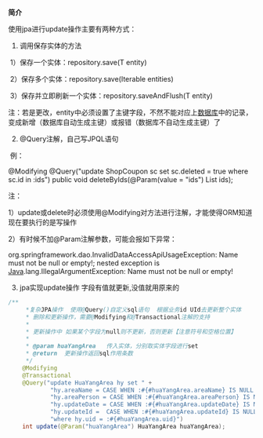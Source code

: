 **简介**

 使用jpa进行update操作主要有两种方式：

1. 调用保存实体的方法

​      1）保存一个实体：repository.save(T entity)

​      2）保存多个实体：repository.save(Iterable<T> entities)

​      3）保存并立即刷新一个实体：repository.saveAndFlush(T entity)

注：若是更改，entity中必须设置了主键字段，不然不能对应上[数据库](http://lib.csdn.net/base/mysql)中的记录，变成新增（数据库自动生成主键）或报错（数据库不自动生成主键）了

2. @Query注解，自己写JPQL语句

​    例：

   @Modifying
   @Query("update ShopCoupon sc set sc.deleted = true where sc.id in :ids")
   public void deleteByIds(@Param(value = "ids") List<String> ids);

   注：

   1）update或delete时必须使用@Modifying对方法进行注解，才能使得ORM知道现在要执行的是写操作

   2）有时候不加@Param注解参数，可能会报如下异常：

   org.springframework.dao.InvalidDataAccessApiUsageException: Name must not be null or empty!; nested exception is [Java](http://lib.csdn.net/base/java).lang.IllegalArgumentException: Name must not be null or empty! 



3. jpa实现update操作 字段有值就更新,没值就用原来的

```java
/**
     *复杂JPA操作  使用@Query()自定义sql语句  根据业务id UId去更新整个实体
     * 删除和更新操作，需要@Modifying和@Transactional注解的支持
     *
     * 更新操作中 如果某个字段为null则不更新，否则更新【注意符号和空格位置】
     *
     * @param huaYangArea   传入实体，分别取实体字段进行set
     * @return  更新操作返回sql作用条数
     */
    @Modifying
    @Transactional
    @Query("update HuaYangArea hy set " +
            "hy.areaName = CASE WHEN :#{#huaYangArea.areaName} IS NULL THEN hy.areaName ELSE :#{#huaYangArea.areaName} END ," +
            "hy.areaPerson = CASE WHEN :#{#huaYangArea.areaPerson} IS NULL THEN hy.areaPerson ELSE :#{#huaYangArea.areaPerson} END ," +
            "hy.updateDate = CASE WHEN :#{#huaYangArea.updateDate} IS NULL THEN hy.updateDate ELSE :#{#huaYangArea.updateDate} END ," +
            "hy.updateId =  CASE WHEN :#{#huaYangArea.updateId} IS NULL THEN hy.updateId ELSE :#{#huaYangArea.updateId} END " +
            "where hy.uid = :#{#huaYangArea.uid}")
    int update(@Param("huaYangArea") HuaYangArea huaYangArea);
```


